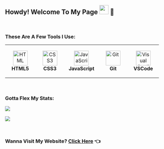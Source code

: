 
## Howdy! Welcome To My Page <img src="https://raw.githubusercontent.com/MartinHeinz/MartinHeinz/master/wave.gif" width="30px"> 🤠

 <br/>

 
### These Are A Few Tools I Use: 

<table>
  <tr>
    <td align="center" height="108" width="108">
      <img
        src="https://cdn.jsdelivr.net/gh/devicons/devicon/icons/html5/html5-plain.svg"
        width="48"
        height="48"
        alt="HTML"
      />
      <br /><strong>HTML5</strong>
    </td>
    <td align="center" height="108" width="108">
      <img
        src="https://cdn.jsdelivr.net/gh/devicons/devicon/icons/css3/css3-plain.svg"
        width="48"
        height="48"
        alt="CSS3"
      />
      <br /><strong>CSS3</strong>
    </td>
    <td align="center" height="108" width="108">
      <img
        src="https://cdn.jsdelivr.net/gh/devicons/devicon/icons/javascript/javascript-plain.svg"
        width="48"
        height="48"
        alt="JavaScript"
      />
      <br /><strong>JavaScript</strong>
    </td>
    <td align="center" height="108" width="108">
      <img
        src="https://cdn.jsdelivr.net/gh/devicons/devicon/icons/git/git-original.svg"
        width="48"
        height="48"
        alt="Git"
      />
      <br /><strong>Git</strong>
    </td>
    </td>
        <td align="center" height="108" width="108">
      <img
        src="https://cdn.jsdelivr.net/gh/devicons/devicon/icons/vscode/vscode-plain.svg"
        width="48"
        height="48"
        alt="Visual Studio Code"
      />
      <br /><strong>VSCode</strong>
    </td>
  </table>
  
   <br/>
  
  
  ### Gotta Flex My Stats:
   <img
   src="https://github-readme-stats.vercel.app/api?username=rocas3096&show_icons=true&theme=radical"
  />
  </br>
   <br/>
  <img 
   src="https://github-readme-stats.vercel.app/api/top-langs/?username=rocas3096&theme=radical&layout=compact"
  />
  
  <br/>

###  Wanna Visit My Website? [Click Here](TBA) 👈

